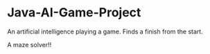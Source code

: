 # Java-AI-Game-Project
An artificial intelligence playing a game. Finds a finish from the start.

A maze solver!!
